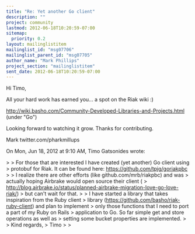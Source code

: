 ```yaml
---
title: "Re: Yet another Go client"
description: ""
project: community
lastmod: 2012-06-18T10:20:59-07:00
sitemap:
  priority: 0.2
layout: mailinglistitem
mailinglist_id: "msg07706"
mailinglist_parent_id: "msg07705"
author_name: "Mark Phillips"
project_section: "mailinglistitem"
sent_date: 2012-06-18T10:20:59-07:00
---
```



Hi Timo,

All your hard work has earned you... a spot on the Riak wiki :)

http://wiki.basho.com/Community-Developed-Libraries-and-Projects.html
(under "Go")

Looking forward to watching it grow. Thanks for contributing.

Mark
twitter.com/pharkmillups

On Mon, Jun 18, 2012 at 9:10 AM, Timo Gatsonides  wrote:

&gt;
&gt; For those that are interested I have created (yet another) Go client using
&gt; protobuf for Riak. It can be found here: https://github.com/tpjg/goriakpbc
&gt;
&gt; I realize there are other efforts (like github.com/mrb/riakpbc) and was
&gt; actually hoping Airbrake would open source their client (
&gt; http://blog.airbrake.io/status/planned-airbrake-migration-love-go-love-riak/)
&gt; but can't wait for that.
&gt;
&gt; I have started a library that takes inspiration from the Ruby client
&gt; library (https://github.com/basho/riak-ruby-client) and plan to implement
&gt; only those functions that I need to port a part of my Ruby on Rails
&gt; application to Go. So far simple get and store operations as well as
&gt; setting some bucket properties are implemented.
&gt;
&gt; Kind regards,
&gt; Timo
&gt;
&gt;

